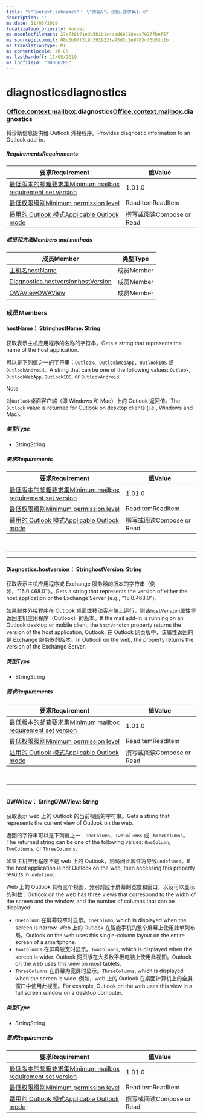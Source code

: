 ```yaml
---
title: "\"Context.subname\"： \"邮箱\"。诊断-要求集1。6"
description: ''
ms.date: 11/05/2019
localization_priority: Normal
ms.openlocfilehash: 27e738b71edb5b1b1c4aad69218eea702ffbef57
ms.sourcegitcommit: 08c0b9ff319c391922fa43d3c2e9783cf6b53b1b
ms.translationtype: MT
ms.contentlocale: zh-CN
ms.lasthandoff: 11/08/2019
ms.locfileid: "38066205"
---
```

# <a name="diagnostics"></a><span data-ttu-id="66b00-102">diagnostics</span><span class="sxs-lookup"><span data-stu-id="66b00-102">diagnostics</span></span>

### <a name="officeofficemdcontextofficecontextmdmailboxofficecontextmailboxmddiagnostics"></a><span data-ttu-id="66b00-103">[Office](Office.md)[.context](Office.context.md)[.mailbox](Office.context.mailbox.md).diagnostics</span><span class="sxs-lookup"><span data-stu-id="66b00-103">[Office](Office.md)[.context](Office.context.md)[.mailbox](Office.context.mailbox.md).diagnostics</span></span>

<span data-ttu-id="66b00-104">将诊断信息提供给 Outlook 外接程序。</span><span class="sxs-lookup"><span data-stu-id="66b00-104">Provides diagnostic information to an Outlook add-in.</span></span>

##### <a name="requirements"></a><span data-ttu-id="66b00-105">Requirements</span><span class="sxs-lookup"><span data-stu-id="66b00-105">Requirements</span></span>

|<span data-ttu-id="66b00-106">要求</span><span class="sxs-lookup"><span data-stu-id="66b00-106">Requirement</span></span>| <span data-ttu-id="66b00-107">值</span><span class="sxs-lookup"><span data-stu-id="66b00-107">Value</span></span>|
|---|---|
|[<span data-ttu-id="66b00-108">最低版本的邮箱要求集</span><span class="sxs-lookup"><span data-stu-id="66b00-108">Minimum mailbox requirement set version</span></span>](/office/dev/add-ins/reference/requirement-sets/outlook-api-requirement-sets)| <span data-ttu-id="66b00-109">1.0</span><span class="sxs-lookup"><span data-stu-id="66b00-109">1.0</span></span>|
|[<span data-ttu-id="66b00-110">最低权限级别</span><span class="sxs-lookup"><span data-stu-id="66b00-110">Minimum permission level</span></span>](/outlook/add-ins/understanding-outlook-add-in-permissions)| <span data-ttu-id="66b00-111">ReadItem</span><span class="sxs-lookup"><span data-stu-id="66b00-111">ReadItem</span></span>|
|[<span data-ttu-id="66b00-112">适用的 Outlook 模式</span><span class="sxs-lookup"><span data-stu-id="66b00-112">Applicable Outlook mode</span></span>](/outlook/add-ins/#extension-points)| <span data-ttu-id="66b00-113">撰写或阅读</span><span class="sxs-lookup"><span data-stu-id="66b00-113">Compose or Read</span></span>|

##### <a name="members-and-methods"></a><span data-ttu-id="66b00-114">成员和方法</span><span class="sxs-lookup"><span data-stu-id="66b00-114">Members and methods</span></span>

| <span data-ttu-id="66b00-115">成员</span><span class="sxs-lookup"><span data-stu-id="66b00-115">Member</span></span> | <span data-ttu-id="66b00-116">类型</span><span class="sxs-lookup"><span data-stu-id="66b00-116">Type</span></span> |
|--------|------|
| [<span data-ttu-id="66b00-117">主机名</span><span class="sxs-lookup"><span data-stu-id="66b00-117">hostName</span></span>](#hostname-string) | <span data-ttu-id="66b00-118">成员</span><span class="sxs-lookup"><span data-stu-id="66b00-118">Member</span></span> |
| [<span data-ttu-id="66b00-119">Diagnostics.hostversion</span><span class="sxs-lookup"><span data-stu-id="66b00-119">hostVersion</span></span>](#hostversion-string) | <span data-ttu-id="66b00-120">成员</span><span class="sxs-lookup"><span data-stu-id="66b00-120">Member</span></span> |
| [<span data-ttu-id="66b00-121">OWAView</span><span class="sxs-lookup"><span data-stu-id="66b00-121">OWAView</span></span>](#owaview-string) | <span data-ttu-id="66b00-122">成员</span><span class="sxs-lookup"><span data-stu-id="66b00-122">Member</span></span> |

### <a name="members"></a><span data-ttu-id="66b00-123">成员</span><span class="sxs-lookup"><span data-stu-id="66b00-123">Members</span></span>

#### <a name="hostname-string"></a><span data-ttu-id="66b00-124">hostName： String</span><span class="sxs-lookup"><span data-stu-id="66b00-124">hostName: String</span></span>

<span data-ttu-id="66b00-125">获取表示主机应用程序的名称的字符串。</span><span class="sxs-lookup"><span data-stu-id="66b00-125">Gets a string that represents the name of the host application.</span></span>

<span data-ttu-id="66b00-126">可以是下列值之一的字符串：`Outlook`、`OutlookWebApp`、`OutlookIOS` 或 `OutlookAndroid`。</span><span class="sxs-lookup"><span data-stu-id="66b00-126">A string that can be one of the following values: `Outlook`, `OutlookWebApp`, `OutlookIOS`, or `OutlookAndroid`.</span></span>

> [!NOTE]
> <span data-ttu-id="66b00-127">对`Outlook`桌面客户端（即 Windows 和 Mac）上的 Outlook 返回值。</span><span class="sxs-lookup"><span data-stu-id="66b00-127">The `Outlook` value is returned for Outlook on desktop clients (i.e., Windows and Mac).</span></span>

##### <a name="type"></a><span data-ttu-id="66b00-128">类型</span><span class="sxs-lookup"><span data-stu-id="66b00-128">Type</span></span>

*   <span data-ttu-id="66b00-129">String</span><span class="sxs-lookup"><span data-stu-id="66b00-129">String</span></span>

##### <a name="requirements"></a><span data-ttu-id="66b00-130">要求</span><span class="sxs-lookup"><span data-stu-id="66b00-130">Requirements</span></span>

|<span data-ttu-id="66b00-131">要求</span><span class="sxs-lookup"><span data-stu-id="66b00-131">Requirement</span></span>| <span data-ttu-id="66b00-132">值</span><span class="sxs-lookup"><span data-stu-id="66b00-132">Value</span></span>|
|---|---|
|[<span data-ttu-id="66b00-133">最低版本的邮箱要求集</span><span class="sxs-lookup"><span data-stu-id="66b00-133">Minimum mailbox requirement set version</span></span>](/office/dev/add-ins/reference/requirement-sets/outlook-api-requirement-sets)| <span data-ttu-id="66b00-134">1.0</span><span class="sxs-lookup"><span data-stu-id="66b00-134">1.0</span></span>|
|[<span data-ttu-id="66b00-135">最低权限级别</span><span class="sxs-lookup"><span data-stu-id="66b00-135">Minimum permission level</span></span>](/outlook/add-ins/understanding-outlook-add-in-permissions)| <span data-ttu-id="66b00-136">ReadItem</span><span class="sxs-lookup"><span data-stu-id="66b00-136">ReadItem</span></span>|
|[<span data-ttu-id="66b00-137">适用的 Outlook 模式</span><span class="sxs-lookup"><span data-stu-id="66b00-137">Applicable Outlook mode</span></span>](/outlook/add-ins/#extension-points)| <span data-ttu-id="66b00-138">撰写或阅读</span><span class="sxs-lookup"><span data-stu-id="66b00-138">Compose or Read</span></span>|

<br>

---
---

#### <a name="hostversion-string"></a><span data-ttu-id="66b00-139">Diagnostics.hostversion： String</span><span class="sxs-lookup"><span data-stu-id="66b00-139">hostVersion: String</span></span>

<span data-ttu-id="66b00-140">获取表示主机应用程序或 Exchange 服务器的版本的字符串（例如，"15.0.468.0"）。</span><span class="sxs-lookup"><span data-stu-id="66b00-140">Gets a string that represents the version of either the host application or the Exchange Server (e.g., "15.0.468.0").</span></span>

<span data-ttu-id="66b00-141">如果邮件外接程序在 Outlook 桌面或移动客户端上运行，则该`hostVersion`属性将返回主机应用程序（Outlook）的版本。</span><span class="sxs-lookup"><span data-stu-id="66b00-141">If the mail add-in is running on an Outlook desktop or mobile client, the `hostVersion` property returns the version of the host application, Outlook.</span></span> <span data-ttu-id="66b00-142">在 Outlook 网页版中，该属性返回的是 Exchange 服务器的版本。</span><span class="sxs-lookup"><span data-stu-id="66b00-142">In Outlook on the web, the property returns the version of the Exchange Server.</span></span>

##### <a name="type"></a><span data-ttu-id="66b00-143">类型</span><span class="sxs-lookup"><span data-stu-id="66b00-143">Type</span></span>

*   <span data-ttu-id="66b00-144">String</span><span class="sxs-lookup"><span data-stu-id="66b00-144">String</span></span>

##### <a name="requirements"></a><span data-ttu-id="66b00-145">要求</span><span class="sxs-lookup"><span data-stu-id="66b00-145">Requirements</span></span>

|<span data-ttu-id="66b00-146">要求</span><span class="sxs-lookup"><span data-stu-id="66b00-146">Requirement</span></span>| <span data-ttu-id="66b00-147">值</span><span class="sxs-lookup"><span data-stu-id="66b00-147">Value</span></span>|
|---|---|
|[<span data-ttu-id="66b00-148">最低版本的邮箱要求集</span><span class="sxs-lookup"><span data-stu-id="66b00-148">Minimum mailbox requirement set version</span></span>](/office/dev/add-ins/reference/requirement-sets/outlook-api-requirement-sets)| <span data-ttu-id="66b00-149">1.0</span><span class="sxs-lookup"><span data-stu-id="66b00-149">1.0</span></span>|
|[<span data-ttu-id="66b00-150">最低权限级别</span><span class="sxs-lookup"><span data-stu-id="66b00-150">Minimum permission level</span></span>](/outlook/add-ins/understanding-outlook-add-in-permissions)| <span data-ttu-id="66b00-151">ReadItem</span><span class="sxs-lookup"><span data-stu-id="66b00-151">ReadItem</span></span>|
|[<span data-ttu-id="66b00-152">适用的 Outlook 模式</span><span class="sxs-lookup"><span data-stu-id="66b00-152">Applicable Outlook mode</span></span>](/outlook/add-ins/#extension-points)| <span data-ttu-id="66b00-153">撰写或阅读</span><span class="sxs-lookup"><span data-stu-id="66b00-153">Compose or Read</span></span>|

<br>

---
---

#### <a name="owaview-string"></a><span data-ttu-id="66b00-154">OWAView： String</span><span class="sxs-lookup"><span data-stu-id="66b00-154">OWAView: String</span></span>

<span data-ttu-id="66b00-155">获取表示 web 上的 Outlook 的当前视图的字符串。</span><span class="sxs-lookup"><span data-stu-id="66b00-155">Gets a string that represents the current view of Outlook on the web.</span></span>

<span data-ttu-id="66b00-156">返回的字符串可以是下列值之一：`OneColumn`、`TwoColumns` 或 `ThreeColumns`。</span><span class="sxs-lookup"><span data-stu-id="66b00-156">The returned string can be one of the following values: `OneColumn`, `TwoColumns`, or `ThreeColumns`.</span></span>

<span data-ttu-id="66b00-157">如果主机应用程序不是 web 上的 Outlook，则访问此属性将导致`undefined`。</span><span class="sxs-lookup"><span data-stu-id="66b00-157">If the host application is not Outlook on the web, then accessing this property results in `undefined`.</span></span>

<span data-ttu-id="66b00-158">Web 上的 Outlook 具有三个视图，分别对应于屏幕的宽度和窗口，以及可以显示的列数：</span><span class="sxs-lookup"><span data-stu-id="66b00-158">Outlook on the web has three views that correspond to the width of the screen and the window, and the number of columns that can be displayed:</span></span>

*   <span data-ttu-id="66b00-159">`OneColumn` 在屏幕较窄时显示。</span><span class="sxs-lookup"><span data-stu-id="66b00-159">`OneColumn`, which is displayed when the screen is narrow.</span></span> <span data-ttu-id="66b00-160">Web 上的 Outlook 在智能手机的整个屏幕上使用此单列布局。</span><span class="sxs-lookup"><span data-stu-id="66b00-160">Outlook on the web uses this single-column layout on the entire screen of a smartphone.</span></span>
*   <span data-ttu-id="66b00-161">`TwoColumns` 在屏幕较宽时显示。</span><span class="sxs-lookup"><span data-stu-id="66b00-161">`TwoColumns`, which is displayed when the screen is wider.</span></span> <span data-ttu-id="66b00-162">Outlook 网页版在大多数平板电脑上使用此视图。</span><span class="sxs-lookup"><span data-stu-id="66b00-162">Outlook on the web uses this view on most tablets.</span></span>
*   <span data-ttu-id="66b00-163">`ThreeColumns` 在屏幕为宽屏时显示。</span><span class="sxs-lookup"><span data-stu-id="66b00-163">`ThreeColumns`, which is displayed when the screen is wide.</span></span> <span data-ttu-id="66b00-164">例如，web 上的 Outlook 在桌面计算机上的全屏窗口中使用此视图。</span><span class="sxs-lookup"><span data-stu-id="66b00-164">For example, Outlook on the web uses this view in a full screen window on a desktop computer.</span></span>

##### <a name="type"></a><span data-ttu-id="66b00-165">类型</span><span class="sxs-lookup"><span data-stu-id="66b00-165">Type</span></span>

*   <span data-ttu-id="66b00-166">String</span><span class="sxs-lookup"><span data-stu-id="66b00-166">String</span></span>

##### <a name="requirements"></a><span data-ttu-id="66b00-167">要求</span><span class="sxs-lookup"><span data-stu-id="66b00-167">Requirements</span></span>

|<span data-ttu-id="66b00-168">要求</span><span class="sxs-lookup"><span data-stu-id="66b00-168">Requirement</span></span>| <span data-ttu-id="66b00-169">值</span><span class="sxs-lookup"><span data-stu-id="66b00-169">Value</span></span>|
|---|---|
|[<span data-ttu-id="66b00-170">最低版本的邮箱要求集</span><span class="sxs-lookup"><span data-stu-id="66b00-170">Minimum mailbox requirement set version</span></span>](/office/dev/add-ins/reference/requirement-sets/outlook-api-requirement-sets)| <span data-ttu-id="66b00-171">1.0</span><span class="sxs-lookup"><span data-stu-id="66b00-171">1.0</span></span>|
|[<span data-ttu-id="66b00-172">最低权限级别</span><span class="sxs-lookup"><span data-stu-id="66b00-172">Minimum permission level</span></span>](/outlook/add-ins/understanding-outlook-add-in-permissions)| <span data-ttu-id="66b00-173">ReadItem</span><span class="sxs-lookup"><span data-stu-id="66b00-173">ReadItem</span></span>|
|[<span data-ttu-id="66b00-174">适用的 Outlook 模式</span><span class="sxs-lookup"><span data-stu-id="66b00-174">Applicable Outlook mode</span></span>](/outlook/add-ins/#extension-points)| <span data-ttu-id="66b00-175">撰写或阅读</span><span class="sxs-lookup"><span data-stu-id="66b00-175">Compose or Read</span></span>|
